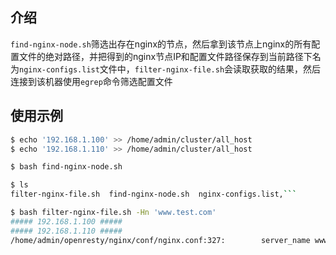 ## 介绍

`find-nginx-node.sh`筛选出存在nginx的节点，然后拿到该节点上nginx的所有配置文件的绝对路径，并把得到的nginx节点IP和配置文件路径保存到当前路径下名为`nginx-configs.list`文件中，`filter-nginx-file.sh`会读取获取的结果，然后连接到该机器使用`egrep`命令筛选配置文件

## 使用示例

```bash
$ echo '192.168.1.100' >> /home/admin/cluster/all_host
$ echo '192.168.1.110' >> /home/admin/cluster/all_host

$ bash find-nginx-node.sh

$ ls 
filter-nginx-file.sh  find-nginx-node.sh  nginx-configs.list,```

$ bash filter-nginx-file.sh -Hn 'www.test.com'
##### 192.168.1.100 #####
##### 192.168.1.110 #####
/home/admin/openresty/nginx/conf/nginx.conf:327:        server_name www.test.com;
```
